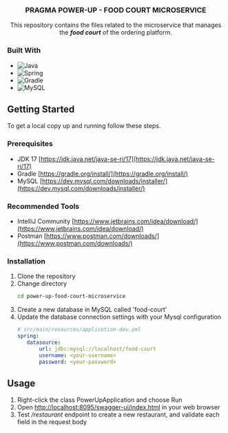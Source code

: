 <br />
<div align="center">
<h3 align="center">PRAGMA POWER-UP - FOOD COURT MICROSERVICE</h3>
  <p align="center">
    This repository contains the files related to the microservice that manages the <i><strong>food court</strong></i> of the ordering platform. 
  </p>
</div>

### Built With

* ![Java](https://img.shields.io/badge/java-%23ED8B00.svg?style=for-the-badge&logo=java&logoColor=white)
* ![Spring](https://img.shields.io/badge/Spring-6DB33F?style=for-the-badge&logo=spring&logoColor=white)
* ![Gradle](https://img.shields.io/badge/Gradle-02303A.svg?style=for-the-badge&logo=Gradle&logoColor=white)
* ![MySQL](https://img.shields.io/badge/MySQL-00000F?style=for-the-badge&logo=mysql&logoColor=white)


<!-- GETTING STARTED -->
## Getting Started

To get a local copy up and running follow these steps.

### Prerequisites

* JDK 17 [https://jdk.java.net/java-se-ri/17](https://jdk.java.net/java-se-ri/17)
* Gradle [https://gradle.org/install/](https://gradle.org/install/)
* MySQL [https://dev.mysql.com/downloads/installer/](https://dev.mysql.com/downloads/installer/)

### Recommended Tools
* IntelliJ Community [https://www.jetbrains.com/idea/download/](https://www.jetbrains.com/idea/download/)
* Postman [https://www.postman.com/downloads/](https://www.postman.com/downloads/)

### Installation

1. Clone the repository
2. Change directory
   ```sh
   cd power-up-food-court-microservice
   ```
3. Create a new database in MySQL called 'food-court'
4. Update the database connection settings with your Mysql configuration
   ```yml
   # src/main/resources/application-dev.yml
   spring:
      datasource:
          url: jdbc:mysql://localhost/food-court
          username: <your-username>
          password: <your-password>
   ```

<!-- USAGE -->
## Usage

1. Right-click the class PowerUpApplication and choose Run
2. Open [http://localhost:8095/swagger-ui/index.html](http://localhost:8090/swagger-ui/index.html) in your web browser
3. Test <i>/restaurant</i> endpoint to create a new restaurant, and validate each field in the request body
